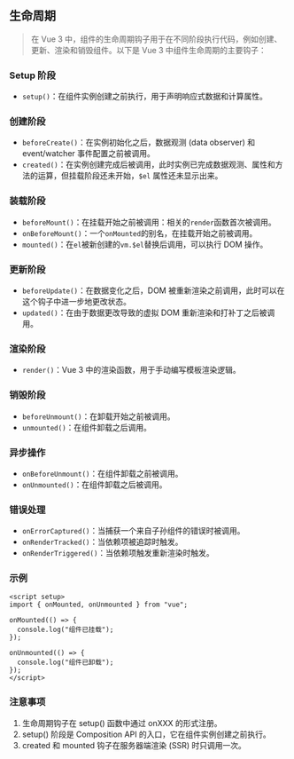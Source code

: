 ## 生命周期

> 在 Vue 3 中，组件的生命周期钩子用于在不同阶段执行代码，例如创建、更新、渲染和销毁组件。以下是 Vue 3 中组件生命周期的主要钩子：

### Setup 阶段

- `setup()`：在组件实例创建之前执行，用于声明响应式数据和计算属性。

### 创建阶段

- `beforeCreate()`：在实例初始化之后，数据观测 (data observer) 和 event/watcher 事件配置之前被调用。
- `created()`：在实例创建完成后被调用，此时实例已完成数据观测、属性和方法的运算，但挂载阶段还未开始，`$el` 属性还未显示出来。

### 装载阶段

- `beforeMount()`：在挂载开始之前被调用：相关的`render`函数首次被调用。
- `onBeforeMount()`：一个`onMounted`的别名，在挂载开始之前被调用。
- `mounted()`：在`el`被新创建的`vm.$el`替换后调用，可以执行 DOM 操作。

### 更新阶段

- `beforeUpdate()`：在数据变化之后，DOM 被重新渲染之前调用，此时可以在这个钩子中进一步地更改状态。
- `updated()`：在由于数据更改导致的虚拟 DOM 重新渲染和打补丁之后被调用。

### 渲染阶段

- `render()`：Vue 3 中的渲染函数，用于手动编写模板渲染逻辑。

### 销毁阶段

- `beforeUnmount()`：在卸载开始之前被调用。
- `unmounted()`：在组件卸载之后调用。

### 异步操作

- `onBeforeUnmount()`：在组件卸载之前被调用。
- `onUnmounted()`：在组件卸载之后被调用。

### 错误处理

- `onErrorCaptured()`：当捕获一个来自子孙组件的错误时被调用。
- `onRenderTracked()`：当依赖项被追踪时触发。
- `onRenderTriggered()`：当依赖项触发重新渲染时触发。

### 示例

```vue
<script setup>
import { onMounted, onUnmounted } from "vue";

onMounted(() => {
  console.log("组件已挂载");
});

onUnmounted(() => {
  console.log("组件已卸载");
});
</script>
```

### 注意事项

1. 生命周期钩子在 setup() 函数中通过 onXXX 的形式注册。
2. setup() 阶段是 Composition API 的入口，它在组件实例创建之前执行。
3. created 和 mounted 钩子在服务器端渲染 (SSR) 时只调用一次。
